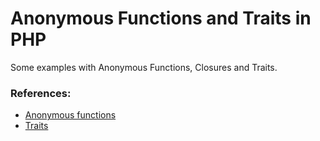 # Anonymous Functions and Traits in PHP

Some examples with Anonymous Functions,  Closures and Traits. 

### References:

 * [Anonymous functions](http://php.net/manual/en/functions.anonymous.php) 
 * [Traits ](http://php.net/manual/en/language.oop5.traits.php)
